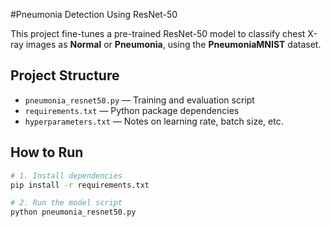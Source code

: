 #Pneumonia Detection Using ResNet-50

This project fine-tunes a pre-trained ResNet-50 model to classify chest X-ray images as **Normal** or **Pneumonia**, using the **PneumoniaMNIST** dataset.

## Project Structure

- `pneumonia_resnet50.py` — Training and evaluation script
- `requirements.txt` — Python package dependencies
- `hyperparameters.txt` — Notes on learning rate, batch size, etc.


## How to Run

```bash
# 1. Install dependencies
pip install -r requirements.txt

# 2. Run the model script
python pneumonia_resnet50.py
